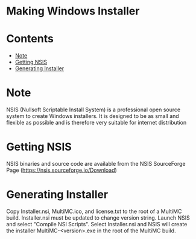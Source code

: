 Making Windows Installer
========================

# Contents
* [Note](#note)
* [Getting NSIS](#getting-nsis)
* [Generating Installer](#generating-installer)

# Note
NSIS (Nullsoft Scriptable Install System) is a professional open source system to create Windows installers. It is designed to be as small and flexible as possible and is therefore very suitable for internet distribution

# Getting NSIS
NSIS binaries and source code are available from the NSIS SourceForge Page (https://nsis.sourceforge.io/Download)

# Generating Installer
Copy Installer.nsi, MultiMC.ico, and license.txt to the root of a MultiMC build. Installer.nsi must be updated to change version string. Launch NSIS and select "Compile NSI Scripts". Select Installer.nsi and NSIS will create the installer MultiMC-\<version\>.exe in the root of the MultiMC build.

